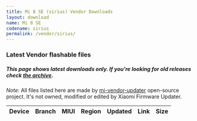 ```yaml
---
title: Mi 8 SE (sirius) Vendor Downloads
layout: download
name: Mi 8 SE
codename: sirius
permalink: /vendor/sirius/
---
```


### Latest Vendor flashable files
##### This page shows latest downloads only. If you're looking for old releases check [the archive](/archive/vendor/sirius/).

*Note*: All files listed here are made by [mi-vendor-updater](https://github.com/TryHardDood/mi-vendor-updater) open-source project. It's not owned, modified or edited by Xiaomi Firmware Updater.

<div class="table-responsive-md" id="table-wrapper">
    <table id="vendor" class="compact table table-striped table-hover table-sm">
        <thead class="thead-dark">
            <tr>
                <th>Device</th>
                <th>Branch</th>
                <th>MIUI</th>
                <th>Region</th>
                <th>Updated</th>
                <th>Link</th>
                <th>Size</th>
            </tr>
        </thead>
        <script>loadVendorDownloads('sirius', 'latest')</script>
    </table>
</div>
